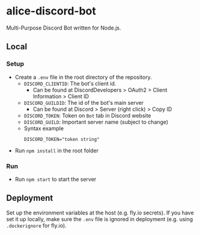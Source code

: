 # alice-discord-bot
Multi-Purpose Discord Bot written for Node.js.

## Local
### Setup
- Create a `.env` file in the root directory of the repository.
  - `DISCORD_CLIENTID`: The bot's client id.
    - Can be found at DiscordDevelopers > OAuth2 > Client Information > Client ID
  - `DISCORD_GUILDID`: The id of the bot's main server
    - Can be found at Discord > Server (right click) > Copy ID
  - `DISCORD_TOKEN`: Token on `Bot` tab in Discord website
  - `DISCORD_GUILD`: Important server name (subject to change)
  - Syntax example
    ```
    DISCORD_TOKEN="token string"
    ```
- Run `npm install` in the root folder

### Run
- Run `npm start` to start the server

## Deployment
Set up the environment variables at the host (e.g. fly.io secrets). If you have set it up locally, make sure the `.env` file is ignored in deployment (e.g. using `.dockerignore` for fly.io).

